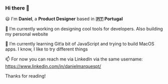 ### Hi there 👋


😃 I'm **Daniel**, a **Product Designer** based in **🇵🇹 Portugal**

🔭 I’m currently working on designing cool tools for developers. Also building my personal website

🌱 I’m currently learning Git!a bit of JavaScript and trying to build MacOS apps. I know, I like to try different things

📫 For now you can reach me via LinkedIn via the same username: https://www.linkedin.com/in/danielmarquespt/

Thanks for reading!

